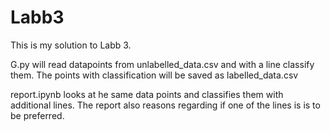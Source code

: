 # Labb3
This is my solution to Labb 3. 

G.py will read datapoints from unlabelled_data.csv and with a line classify them. The points with classification will be saved as labelled_data.csv

report.ipynb looks at he same data points and classifies them with additional lines. The report also reasons regarding if one of the lines is is to be preferred.
